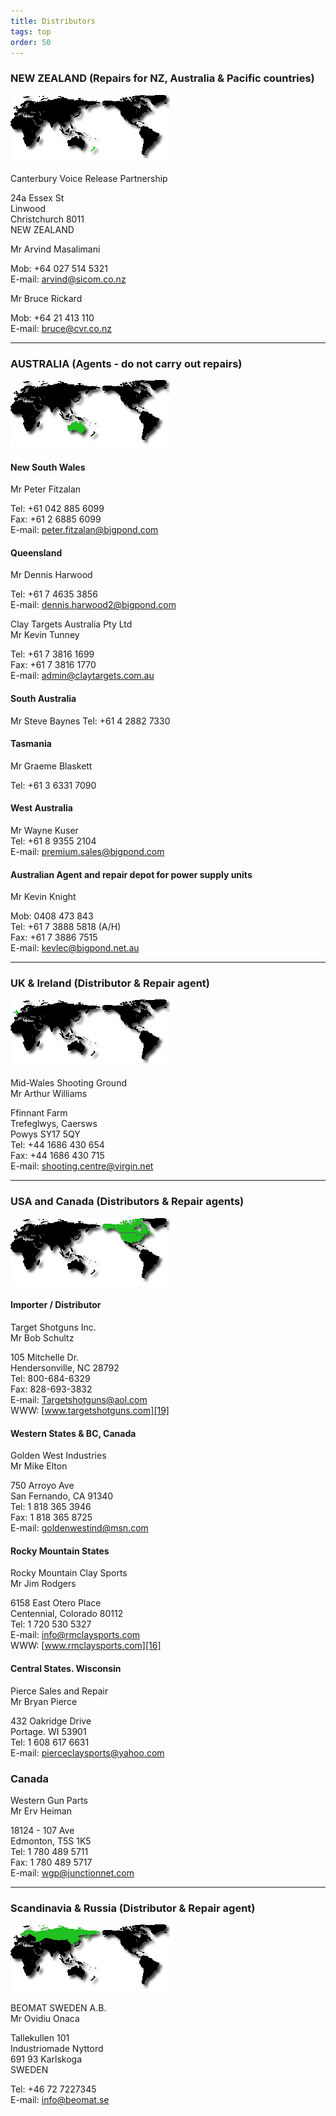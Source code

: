 ```yaml
---
title: Distributors
tags: top
order: 50
---
```


###  NEW ZEALAND (Repairs for NZ, Australia & Pacific countries)

  
![NZ Map][1]

Canterbury Voice Release Partnership  

24a Essex St  
Linwood  
Christchurch 8011  
NEW ZEALAND  

Mr Arvind Masalimani  

Mob: +64 027 514 5321  
E-mail: [arvind@sicom.co.nz][2]


Mr Bruce Rickard

Mob: +64 21 413 110  
E-mail: [bruce@cvr.co.nz][3] 
  
---  

### AUSTRALIA (Agents - do not carry out repairs)

  
![Australia Map][4]

#### New South Wales

  
Mr Peter Fitzalan

Tel: +61 042 885 6099  
Fax: +61 2 6885 6099  
E-mail: [peter.fitzalan@bigpond.com][5]

#### Queensland

  
Mr Dennis Harwood

Tel: +61 7 4635 3856  
E-mail: [dennis.harwood2@bigpond.com][6]

Clay Targets Australia Pty Ltd  
Mr Kevin Tunney

Tel: +61 7 3816 1699  
Fax: +61 7 3816 1770  
E-mail: [admin@claytargets.com.au][7]

#### South Australia

  
Mr Steve Baynes
Tel: +61 4 2882 7330

#### Tasmania

  
Mr Graeme Blaskett

Tel: +61 3 6331 7090  

#### West Australia

  
Mr Wayne Kuser  
Tel: +61 8 9355 2104  
E-mail: [premium.sales@bigpond.com][9]

#### Australian Agent and repair depot for power supply units

  
Mr Kevin Knight

Mob: 0408 473 843  
Tel: +61 7 3888 5818 (A/H)  
Fax: +61 7 3886 7515  
E-mail: [kevlec@bigpond.net.au][10]

---  

### UK & Ireland (Distributor & Repair agent)

  
![UK Ireland Map][11]

Mid-Wales Shooting Ground  
Mr Arthur Williams

Ffinnant Farm  
Trefeglwys, Caersws  
Powys SY17 5QY  
Tel: +44 1686 430 654  
Fax: +44 1686 430 715  
E-mail: [shooting.centre@virgin.net][12]

---  

### USA and Canada (Distributors & Repair agents)

  
![USA Map][13]


#### Importer / Distributor

  
Target Shotguns Inc.  
Mr Bob Schultz

105 Mitchelle Dr.  
Hendersonville, NC 28792  
Tel: 800-684-6329  
Fax: 828-693-3832  
E-mail: [Targetshotguns@aol.com][18]  
WWW: [www.targetshotguns.com][19]

#### Western States & BC, Canada

  
Golden West Industries  
Mr Mike Elton

750 Arroyo Ave  
San Fernando, CA 91340  
Tel: 1 818 365 3946  
Fax: 1 818 365 8725  
E-mail: [goldenwestind@msn.com][14]

#### Rocky Mountain States

  
Rocky Mountain Clay Sports  
Mr Jim Rodgers

6158 East Otero Place  
Centennial, Colorado 80112  
Tel: 1 720 530 5327  
E-mail: [info@rmclaysports.com][15]  
WWW: [www.rmclaysports.com][16]

#### Central States. Wisconsin

  
Pierce Sales and Repair  
Mr Bryan Pierce

432 Oakridge Drive  
Portage. WI 53901  
Tel: 1 608 617 6631  
E-mail: [pierceclaysports@yahoo.com][23]

### Canada

  
Western Gun Parts  
Mr Erv Heiman

18124 - 107 Ave  
Edmonton, T5S 1K5  
Tel: 1 780 489 5711  
Fax: 1 780 489 5717  
E-mail: [wgp@junctionnet.com][24]  
  
---  

### Scandinavia & Russia (Distributor & Repair agent)

  
![Russia Map][25]

BEOMAT SWEDEN A.B.  
Mr Ovidiu Onaca

Tallekullen 101  
Industriomade Nyttord  
691 93 Karlskoga  
SWEDEN  

Tel: +46 72 7227345  
E-mail: [info@beomat.se][26]


[1]: images/map_nz.gif
[2]: mailto:arvind@sicom.co.nz
[3]: mailto:bruce@cvr.co.nz
[4]: images/map_australia.gif
[5]: mailto:peter.fitzalan@bigpond.com
[6]: mailto:dennis.harwood2@bigpond.com
[7]: mailto:admin@claytargets.com.au
[8]: mailto:holjan@internode.on.net
[9]: mailto:premium.sales@bigpond.com
[10]: mailto:kevlec@bigpond.net.au
[11]: images/map_uk_ireland.gif
[12]: mailto:shooting.centre@virgin.net
[13]: images/map_usa_canada.gif
[14]: mailto:goldenwestind@msn.com
[15]: mailto:info@rmclaysports.com
[16]: http://www.rmclaysports.com
[17]: mailto:ken@shootingsupplies.net
[18]: mailto:Targetshotguns@aol.com
[19]: http://www.targetshotguns.com
[20]: mailto:wbunch@usaonline.net
[21]: http://www.helice.us/
[22]: mailto:inmans@alaska.net
[23]: mailto:pierceclaysports@yahoo.com
[24]: mailto:wgp@junctionnet.com
[25]: images/map_russia.gif
[26]: mailto:info@beomat.se
